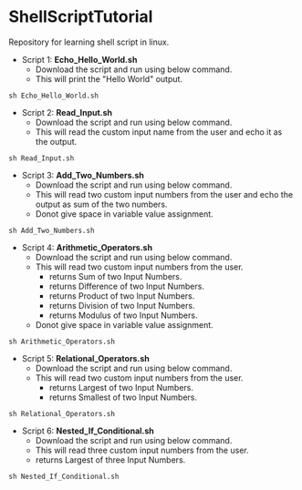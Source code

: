 # ShellScriptTutorial
Repository for learning shell script in linux.

- Script 1: **Echo_Hello_World.sh**<br/>
  - Download the script and run using below command.<br/>
  - This will print the "Hello World" output.
```
sh Echo_Hello_World.sh
```

- Script 2: **Read_Input.sh**<br/>
  - Download the script and run using below command.<br/>
  - This will read the custom input name from the user and echo it as the output.
```
sh Read_Input.sh
```

- Script 3: **Add_Two_Numbers.sh**<br/>
  - Download the script and run using below command.<br/>
  - This will read two custom input numbers from the user and echo the output as sum of the two numbers.<br/>
  - Donot give space in variable value assignment.
```
sh Add_Two_Numbers.sh
```

- Script 4: **Arithmetic_Operators.sh**<br/>
  - Download the script and run using below command.<br/>
  - This will read two custom input numbers from the user.
      - returns Sum of two Input Numbers.<br/>
      - returns Difference of two Input Numbers.<br/>
      - returns Product of two Input Numbers.<br/>
      - returns Division of two Input Numbers.<br/>
      - returns Modulus of two Input Numbers.<br/>      
  - Donot give space in variable value assignment.
```
sh Arithmetic_Operators.sh
```

- Script 5: **Relational_Operators.sh**<br/>
  - Download the script and run using below command.<br/>
  - This will read two custom input numbers from the user.
      - returns Largest of two Input Numbers.<br/>
      - returns Smallest of two Input Numbers.<br/>    
```
sh Relational_Operators.sh
```

- Script 6: **Nested_If_Conditional.sh**<br/>
  - Download the script and run using below command.<br/>
  - This will read three custom input numbers from the user.
  - returns Largest of three Input Numbers.<br/>    
```
sh Nested_If_Conditional.sh
```
